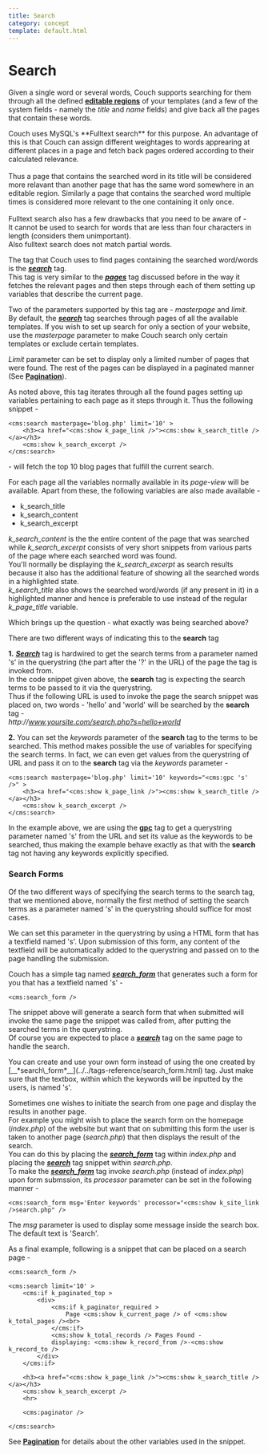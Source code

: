 ```yaml
---
title: Search
category: concept
template: default.html
---
```


# Search

Given a single word or several words, Couch supports searching for them through all the defined [**editable regions**](../editable-regions.html) of your templates (and a few of the system fields - namely the _title_ and _name_ fields) and give back all the pages that contain these words.

<p class="notice">
    Couch uses MySQL's **Fulltext search** for this purpose. An advantage of this is that Couch can assign different weightages to words apprearing at different places in a page and fetch back pages ordered according to their calculated relevance.<br/>
    <br/>
    Thus a page that contains the searched word in its title will be considered more relavant than another page that has the same word somewhere in an editable region. Similarly a page that contains the searched word multiple times is considered more relevant to the one containing it only once.<br/>
    <br/>
    Fulltext search also has a few drawbacks that you need to be aware of -<br/>
    It cannot be used to search for words that are less than four characters in length (considers them unimportant).<br/>
    Also fulltext search does not match partial words.
</p>

The tag that Couch uses to find pages containing the searched word/words is the [__*search*__](../../tags-reference/search.html) tag.<br/>
This tag is very similar to the [__*pages*__](../../tags-reference/pages.html) tag discussed before in the way it fetches the relevant pages and then steps through each of them setting up variables that describe the current page.

Two of the parameters supported by this tag are - _masterpage_ and _limit_.<br/>
By default, the [__*search*__](../../tags-reference/search.html) tag searches through pages of all the available templates. If you wish to set up search for only a section of your website, use the _masterpage_ parameter to make Couch search only certain templates or exclude certain templates.

_Limit_ parameter can be set to display only a limited number of pages that were found. The rest of the pages can be displayed in a paginated manner (See [**Pagination**](../pagination.html)).

As noted above, this tag iterates through all the found pages setting up variables pertaining to each page as it steps through it. Thus the following snippet -

```
<cms:search masterpage='blog.php' limit='10' >
    <h3><a href="<cms:show k_page_link />"><cms:show k_search_title /></a></h3>
    <cms:show k_search_excerpt />
</cms:search>
```

\- will fetch the top 10 blog pages that fulfill the current search.

For each page all the variables normally available in its _page-view_ will be available. Apart from these, the following variables are also made available -

*   k\_search\_title
*   k\_search\_content
*   k\_search\_excerpt

*k\_search\_content* is the the entire content of the page that was searched while *k\_search\_excerpt* consists of very short snippets from various parts of the page where each searched word was found.<br/>
You'll normally be displaying the *k\_search\_excerpt* as search results because it also has the additional feature of showing all the searched words in a highlighted state.<br/>
*k\_search\_title* also shows the searched word/words (if any present in it) in a highlighted manner and hence is preferable to use instead of the regular *k\_page\_title* variable.

Which brings up the question - what exactly was being searched above?

There are two different ways of indicating this to the **search** tag

**1\.** [__*Search*__](../../tags-reference/search.html) tag is hardwired to get the search terms from a parameter named 's' in the querystring (the part after the '?' in the URL) of the page the tag is invoked from.<br/>
In the code snippet given above, the **search** tag is expecting the search terms to be passed to it via the querystring.<br/>
Thus if the following URL is used to invoke the page the search snippet was placed on, two words - 'hello' and 'world' will be searched by the **search** tag -<br/>
_http&#58;//www.yoursite.com/search.php?s=hello+world_

**2\.** You can set the _keywords_ parameter of the **search** tag to the terms to be searched. This method makes possible the use of variables for specifying the search terms. In fact, we can even get values from the querystring of URL and pass it on to the **search** tag via the _keywords_ parameter -

```
<cms:search masterpage='blog.php' limit='10' keywords="<cms:gpc 's' />" >
    <h3><a href="<cms:show k_page_link />"><cms:show k_search_title /></a></h3>
    <cms:show k_search_excerpt />
</cms:search>
```

In the example above, we are using the [**gpc**](../../tags-reference/gpc.html) tag to get a querystring parameter named 's' from the URL and set its value as the keywords to be searched, thus making the example behave exactly as that with the **search** tag not having any keywords explicitly specified.

### Search Forms

Of the two different ways of specifying the search terms to the search tag, that we mentioned above, normally the first method of setting the search terms as a parameter named 's' in the querystring should suffice for most cases.

We can set this parameter in the querystring by using a HTML form that has a textfield named 's'. Upon submission of this form, any content of the textfield will be automatically added to the querystring and passed on to the page handling the submission.

Couch has a simple tag named [__*search\_form*__](../../tags-reference/search_form.html) that generates such a form for you that has a textfield named 's' -

```
<cms:search_form />
```

The snippet above will generate a search form that when submitted will invoke the same page the snippet was called from, after putting the searched terms in the querystring.<br/>
Of course you are expected to place a [__*search*__](../../tags-reference/search.html) tag on the same page to handle the search.

<p class="success">You can create and use your own form instead of using the one created by [__*search\_form*__](../../tags-reference/search_form.html) tag. Just make sure that the textbox, within which the keywords will be inputted by the users, is named 's'.</p>

Sometimes one wishes to initiate the search from one page and display the results in another page.<br/>
For example you might wish to place the search form on the homepage (_index.php_) of the website but want that on submitting this form the user is taken to another page (_search.php_) that then displays the result of the search.<br/>
You can do this by placing the [__*search\_form*__](../../tags-reference/search_form.html) tag within _index.php_ and placing the [__*search*__](../../tags-reference/search.html) tag snippet within _search.php_.<br/>
To make the [__*search\_form*__](../../tags-reference/search_form.html) tag invoke _search.php_ (instead of _index.php_) upon form submssion, its _processor_ parameter can be set in the following manner -

```
<cms:search_form msg='Enter keywords' processor="<cms:show k_site_link />search.php" />
```

The _msg_ parameter is used to display some message inside the search box. The default text is 'Search'.

As a final example, following is a snippet that can be placed on a search page -

```
<cms:search_form />

<cms:search limit='10' >
    <cms:if k_paginated_top >
        <div>
            <cms:if k_paginator_required >
                Page <cms:show k_current_page /> of <cms:show k_total_pages /><br>
            </cms:if>
            <cms:show k_total_records /> Pages Found -
            displaying: <cms:show k_record_from />-<cms:show k_record_to />
        </div>
    </cms:if>

    <h3><a href="<cms:show k_page_link />"><cms:show k_search_title /></a></h3>
    <cms:show k_search_excerpt />
    <hr>

    <cms:paginator />

</cms:search>
```

See [**Pagination**](../pagination.html) for details about the other variables used in the snippet.
